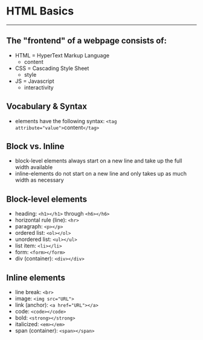 # HTML Basics
---
## The "frontend" of a webpage consists of:
* HTML = HyperText Markup Language
  * content
* CSS = Cascading Style Sheet
  * style
* JS = Javascript
  * interactivity

## Vocabulary & Syntax
* elements have the following syntax: `<tag attribute="value">`content`</tag>`

## Block vs. Inline
* block-level elements always start on a new line and take up the full width available  
* inline-elements do not start on a new line and only takes up as much width as necessary

## Block-level elements
* heading: `<h1></h1>` through `<h6></h6>`  
* horizontal rule (line): `<hr>`  
* paragraph: `<p></p>`  
* ordered list: `<ol></ol>`  
* unordered list: `<ul></ul>`  
* list item: `<li></li>`  
* form: `<form></form>`  
* div (container): `<div></div>`  

## Inline elements
* line break: `<br>`
* image: `<img src="URL">`
* link (anchor): `<a href="URL"></a>`
* code: `<code></code>`
* bold: `<strong></strong>`
* italicized: `<em></em>`
* span (container): `<span></span>`